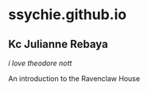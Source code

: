 # ssychie.github.io
## Kc Julianne Rebaya

*i love theodore nott*

An introduction to the Ravenclaw House
